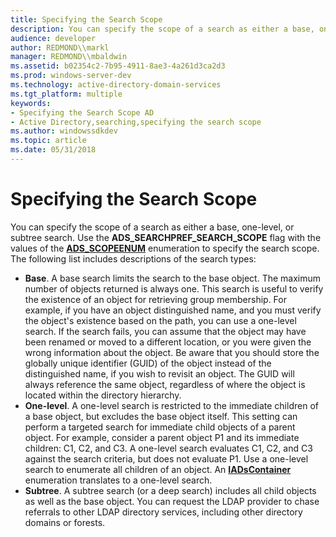 ```yaml
---
title: Specifying the Search Scope
description: You can specify the scope of a search as either a base, one-level, or subtree search.
audience: developer
author: REDMOND\\markl
manager: REDMOND\\mbaldwin
ms.assetid: b02354c2-7b95-4911-8ae3-4a261d3ca2d3
ms.prod: windows-server-dev
ms.technology: active-directory-domain-services
ms.tgt_platform: multiple
keywords:
- Specifying the Search Scope AD
- Active Directory,searching,specifying the search scope
ms.author: windowssdkdev
ms.topic: article
ms.date: 05/31/2018
---
```


# Specifying the Search Scope

You can specify the scope of a search as either a base, one-level, or subtree search. Use the **ADS\_SEARCHPREF\_SEARCH\_SCOPE** flag with the values of the [**ADS\_SCOPEENUM**](https://msdn.microsoft.com/library/aa772286) enumeration to specify the search scope. The following list includes descriptions of the search types:

-   **Base**. A base search limits the search to the base object. The maximum number of objects returned is always one. This search is useful to verify the existence of an object for retrieving group membership. For example, if you have an object distinguished name, and you must verify the object's existence based on the path, you can use a one-level search. If the search fails, you can assume that the object may have been renamed or moved to a different location, or you were given the wrong information about the object. Be aware that you should store the globally unique identifier (GUID) of the object instead of the distinguished name, if you wish to revisit an object. The GUID will always reference the same object, regardless of where the object is located within the directory hierarchy.
-   **One-level**. A one-level search is restricted to the immediate children of a base object, but excludes the base object itself. This setting can perform a targeted search for immediate child objects of a parent object. For example, consider a parent object P1 and its immediate children: C1, C2, and C3. A one-level search evaluates C1, C2, and C3 against the search criteria, but does not evaluate P1. Use a one-level search to enumerate all children of an object. An [**IADsContainer**](https://msdn.microsoft.com/library/aa705985) enumeration translates to a one-level search.
-   **Subtree**. A subtree search (or a deep search) includes all child objects as well as the base object. You can request the LDAP provider to chase referrals to other LDAP directory services, including other directory domains or forests.

 

 




